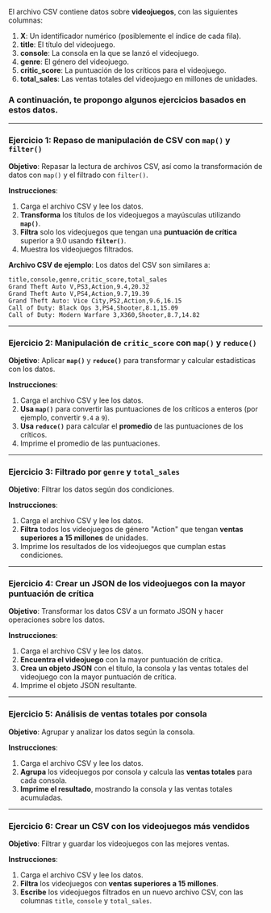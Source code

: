 El archivo CSV contiene datos sobre **videojuegos**, con las siguientes columnas:

1. **X**: Un identificador numérico (posiblemente el índice de cada fila).
2. **title**: El título del videojuego.
3. **console**: La consola en la que se lanzó el videojuego.
4. **genre**: El género del videojuego.
5. **critic_score**: La puntuación de los críticos para el videojuego.
6. **total_sales**: Las ventas totales del videojuego en millones de unidades.

### A continuación, te propongo algunos ejercicios basados en estos datos.

---

### **Ejercicio 1: Repaso de manipulación de CSV con `map()` y `filter()`**
**Objetivo**: Repasar la lectura de archivos CSV, así como la transformación de datos con `map()` y el filtrado con `filter()`.

**Instrucciones**:
1. Carga el archivo CSV y lee los datos.
2. **Transforma** los títulos de los videojuegos a mayúsculas utilizando **`map()`**.
3. **Filtra** solo los videojuegos que tengan una **puntuación de crítica** superior a 9.0 usando **`filter()`**.
4. Muestra los videojuegos filtrados.

**Archivo CSV de ejemplo**:
Los datos del CSV son similares a:
```
title,console,genre,critic_score,total_sales
Grand Theft Auto V,PS3,Action,9.4,20.32
Grand Theft Auto V,PS4,Action,9.7,19.39
Grand Theft Auto: Vice City,PS2,Action,9.6,16.15
Call of Duty: Black Ops 3,PS4,Shooter,8.1,15.09
Call of Duty: Modern Warfare 3,X360,Shooter,8.7,14.82
```

---

### **Ejercicio 2: Manipulación de `critic_score` con `map()` y `reduce()`**
**Objetivo**: Aplicar **`map()`** y **`reduce()`** para transformar y calcular estadísticas con los datos.

**Instrucciones**:
1. Carga el archivo CSV y lee los datos.
2. **Usa `map()`** para convertir las puntuaciones de los críticos a enteros (por ejemplo, convertir `9.4` a `9`).
3. **Usa `reduce()`** para calcular el **promedio** de las puntuaciones de los críticos.
4. Imprime el promedio de las puntuaciones.

---

### **Ejercicio 3: Filtrado por `genre` y `total_sales`**
**Objetivo**: Filtrar los datos según dos condiciones.

**Instrucciones**:
1. Carga el archivo CSV y lee los datos.
2. **Filtra** todos los videojuegos de género "Action" que tengan **ventas superiores a 15 millones** de unidades.
3. Imprime los resultados de los videojuegos que cumplan estas condiciones.

---

### **Ejercicio 4: Crear un JSON de los videojuegos con la mayor puntuación de crítica**
**Objetivo**: Transformar los datos CSV a un formato JSON y hacer operaciones sobre los datos.

**Instrucciones**:
1. Carga el archivo CSV y lee los datos.
2. **Encuentra el videojuego** con la mayor puntuación de crítica.
3. **Crea un objeto JSON** con el título, la consola y las ventas totales del videojuego con la mayor puntuación de crítica.
4. Imprime el objeto JSON resultante.

---

### **Ejercicio 5: Análisis de ventas totales por consola**
**Objetivo**: Agrupar y analizar los datos según la consola.

**Instrucciones**:
1. Carga el archivo CSV y lee los datos.
2. **Agrupa** los videojuegos por consola y calcula las **ventas totales** para cada consola.
3. **Imprime el resultado**, mostrando la consola y las ventas totales acumuladas.

---

### **Ejercicio 6: Crear un CSV con los videojuegos más vendidos**
**Objetivo**: Filtrar y guardar los videojuegos con las mejores ventas.

**Instrucciones**:
1. Carga el archivo CSV y lee los datos.
2. **Filtra** los videojuegos con **ventas superiores a 15 millones**.
3. **Escribe** los videojuegos filtrados en un nuevo archivo CSV, con las columnas `title`, `console` y `total_sales`.
